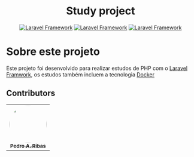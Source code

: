<h1 align="center">Study project</h1>


<p align="center">
<a href="https://www.php.net/docs.php"><img src="https://img.shields.io/static/v1?label=PHP&message=v7.4.3&color=777BB4&style=for-the-badge&logo=PHP" alt="Laravel Framework"></a>
<a href="https://laravel.com/docs/8.x"><img src="https://img.shields.io/static/v1?label=Laravel&message=v8.39.0&color=FF2D20&style=for-the-badge&logo=Laravel" alt="Laravel Framework"></a>
<a href="https://www.docker.com/"><img src="https://img.shields.io/static/v1?label=Made with&message=Docker&color=2496ED&style=for-the-badge&logo=Docker" alt="Laravel Framework"></a>
</p>

# Sobre este projeto
Este projeto foi desenvolvido para realizar estudos de PHP com o <a href="https://laravel.com/docs/8.x">Laravel Framwork</a>, os estudos também incluem a tecnologia <a href="https://www.docker.com/">Docker</a>
## Contributors

<table>
  <tr>
    <td align="center"><a href="https://github.com/PedroAugustoRibas"><img src="https://avatars.githubusercontent.com/u/65193604?v=4" style="border-radius: 50%;" width="100px;" alt=""/><br /><sub><b>Pedro A. Ribas</b></sub></a></td>

  </tr>
</table>